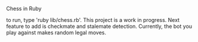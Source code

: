 Chess in Ruby

to run, type 'ruby lib/chess.rb'.
This project is a work in progress. Next feature to add is checkmate and stalemate detection.
Currently, the bot you play against makes random legal moves.